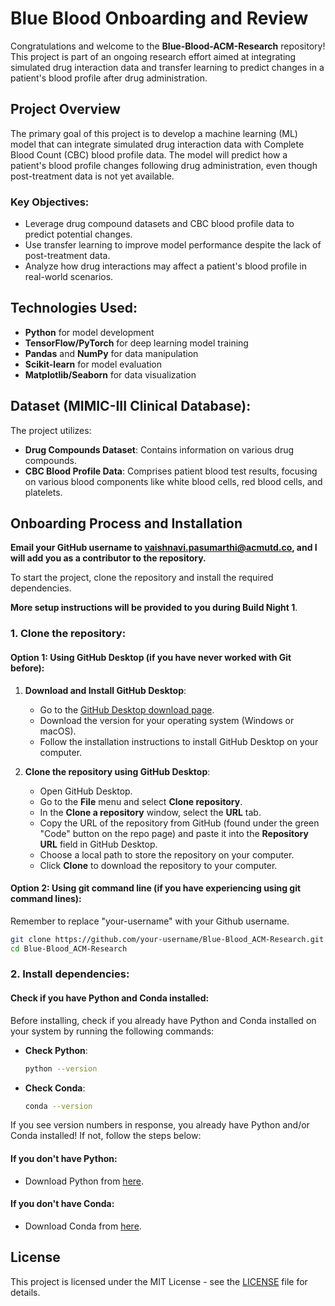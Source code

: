 # Blue Blood Onboarding and Review

Congratulations and welcome to the **Blue-Blood-ACM-Research** repository! This project is part of an ongoing research effort aimed at integrating simulated drug interaction data and transfer learning to predict changes in a patient's blood profile after drug administration.

## Project Overview

The primary goal of this project is to develop a machine learning (ML) model that can integrate simulated drug interaction data with Complete Blood Count (CBC) blood profile data. The model will predict how a patient's blood profile changes following drug administration, even though post-treatment data is not yet available.

### Key Objectives:
- Leverage drug compound datasets and CBC blood profile data to predict potential changes.
- Use transfer learning to improve model performance despite the lack of post-treatment data.
- Analyze how drug interactions may affect a patient's blood profile in real-world scenarios.

## Technologies Used:

- **Python** for model development
- **TensorFlow/PyTorch** for deep learning model training
- **Pandas** and **NumPy** for data manipulation
- **Scikit-learn** for model evaluation
- **Matplotlib/Seaborn** for data visualization

## Dataset (MIMIC-III Clinical Database):

The project utilizes:
- **Drug Compounds Dataset**: Contains information on various drug compounds.
- **CBC Blood Profile Data**: Comprises patient blood test results, focusing on various blood components like white blood cells, red blood cells, and platelets.

## Onboarding Process and Installation
**Email your GitHub username to vaishnavi.pasumarthi@acmutd.co, and I will add you as a contributor to the repository.**

To start the project, clone the repository and install the required dependencies.

**More setup instructions will be provided to you during Build Night 1**. 

### 1. Clone the repository:

#### Option 1: Using GitHub Desktop (if you have never worked with Git before):

1. **Download and Install GitHub Desktop**:
   - Go to the [GitHub Desktop download page](https://desktop.github.com/).
   - Download the version for your operating system (Windows or macOS).
   - Follow the installation instructions to install GitHub Desktop on your computer.

2. **Clone the repository using GitHub Desktop**:
   - Open GitHub Desktop.
   - Go to the **File** menu and select **Clone repository**.
   - In the **Clone a repository** window, select the **URL** tab.
   - Copy the URL of the repository from GitHub (found under the green "Code" button on the repo page) and paste it into the **Repository URL** field in GitHub Desktop.
   - Choose a local path to store the repository on your computer.
   - Click **Clone** to download the repository to your computer.

#### Option 2: Using git command line (if you have experiencing using git command lines):

Remember to replace "your-username" with your Github username.

```bash
git clone https://github.com/your-username/Blue-Blood_ACM-Research.git
cd Blue-Blood_ACM-Research
```

### 2. Install dependencies:

#### Check if you have Python and Conda installed:
Before installing, check if you already have Python and Conda installed on your system by running the following commands:

- **Check Python**:
  ```bash
  python --version
  ```

- **Check Conda**:
  ```bash
  conda --version
  ```

If you see version numbers in response, you already have Python and/or Conda installed! If not, follow the steps below:

#### If you don't have Python:
- Download Python from [here](https://www.python.org/downloads/).

#### If you don't have Conda:
- Download Conda from [here](https://www.anaconda.com/download/success).


## License

This project is licensed under the MIT License - see the [LICENSE](LICENSE) file for details.









